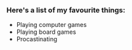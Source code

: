 ### Here's a list of my favourite things:
* Playing computer games
* Playing board games
* Procastinating